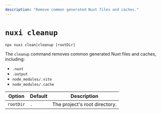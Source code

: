 ```yaml
---
description: "Remove common generated Nuxt files and caches."
---
```

# `nuxi cleanup`

```{bash}
npx nuxi clean|cleanup [rootDir]
```

The `cleanup` command removes common generated Nuxt files and caches, including:

- `.nuxt`
- `.output`
- `node_modules/.vite`
- `node_modules/.cache`

Option        | Default          | Description
-------------------------|-----------------|------------------
`rootDir` | `.` | The project's root directory.
